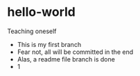 # hello-world
Teaching oneself

- This is my first branch
- Fear not, all will be committed in the end
- Alas, a readme file branch is done
- 1
